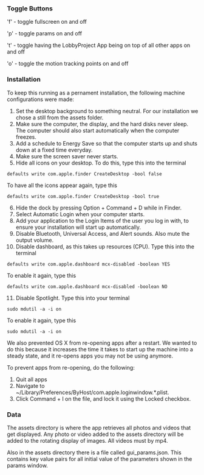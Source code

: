 ### Toggle Buttons

'f' - toggle fullscreen on and off

'p' - toggle params on and off

't' - toggle having the LobbyProject App being on top of all other apps on and off

'o' - toggle the motion tracking points on and off

### Installation

To keep this running as a pernament installation, the following machine configurations were made:

1. Set the desktop background to something neutral. For our installation we chose a still from the assets folder.
2. Make sure the computer, the display, and the hard disks never sleep. The computer should also start automatically when the computer freezes.
3. Add a schedule to Energy Save so that the computer starts up and shuts down at a fixed time everyday.
4. Make sure the screen saver never starts.
5. Hide all icons on your desktop. To do this, type this into the terminal
```
defaults write com.apple.finder CreateDesktop -bool false
```
To have all the icons appear again, type this
```
defaults write com.apple.finder CreateDesktop -bool true
```
6. Hide the dock by pressing Option + Command + D while in Finder.
7. Select Automatic Login when your computer starts.
8. Add your application to the Login Items of the user you log in with, to ensure your installation will start up automatically.
9. Disable Bluetooth, Universal Access, and Alert sounds. Also mute the output volume.
10. Disable dashboard, as this takes up resources (CPU). Type this into the terminal
```
defaults write com.apple.dashboard mcx-disabled -boolean YES
```
To enable it again, type this
```
defaults write com.apple.dashboard mcx-disabled -boolean NO
```
11. Disable Spotlight. Type this into your terminal
```
sudo mdutil -a -i on
```
To enable it again, type this
```
sudo mdutil -a -i on
```


We also prevented OS X from re-opening apps after a restart. We wanted to do this because it increases the time it takes to start up the machine into a steady state, and it re-opens apps you may not be using anymore.

To prevent apps from re-opening, do the following:

1. Quit all apps
2. Navigate to ~/Library/Preferences/ByHost/com.apple.loginwindow.*.plist.
3. Click Command + I on the file, and lock it using the Locked checkbox.

### Data
The assets directory is where the app retrieves all photos and videos that get displayed. Any photo or video added to the assets directory will be added to the rotating display of images. All videos must by mp4. 

Also in the assets directory there is a file called gui_params.json. This contains key value pairs for all initial value of the parameters shown in the params window.